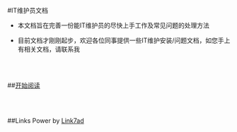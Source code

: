 #IT维护员文档

- 本文档旨在完善一份能IT维护员的尽快上手工作及常见问题的处理方法

- 目前文档才刚刚起步，欢迎各位同事提供一些IT维护安装/问题文档，如您手上有相关文档，请联系我

<br />
<br />

##[开始阅读](Doc/list.md)

<br />
<br />


##Links
Power by [Link7ad](Link7ad@Gmail.com)
